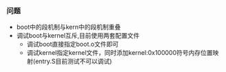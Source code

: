 ### 问题
* boot中的段机制与kern中的段机制重叠
* 调试boot与kernel互斥,目前使用两套配置文件
    * 调试boot直接指定boot.o文件即可
    * 调试kernel指定kernel文件，同时添加kernel:0x100000符号内存位置映射(entry.S目前测试不可以调试)